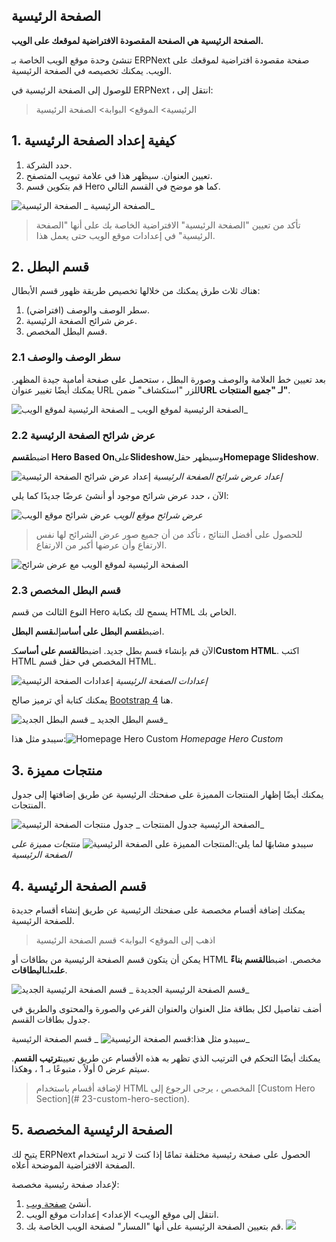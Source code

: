 ## الصفحة الرئيسية

**الصفحة الرئيسية هي الصفحة المقصودة الافتراضية لموقعك على الويب.**

تنشئ وحدة موقع الويب الخاصة بـ ERPNext صفحة مقصودة افتراضية لموقعك على الويب. يمكنك تخصيصه في الصفحة الرئيسية.

للوصول إلى الصفحة الرئيسية في ERPNext ، انتقل إلى:

> الرئيسية> الموقع> البوابة> الصفحة الرئيسية

## 1. كيفية إعداد الصفحة الرئيسية

1. حدد الشركة.
2. تعيين العنوان. سيظهر هذا في علامة تبويب المتصفح.
3. قم بتكوين قسم Hero كما هو موضح في القسم التالي.

![الصفحة الرئيسية](https://docs.erpnext.com/files/homepage.png) _ الصفحة الرئيسية_

> تأكد من تعيين "الصفحة الرئيسية" الافتراضية الخاصة بك على أنها "الصفحة الرئيسية" في إعدادات موقع الويب حتى يعمل هذا.

## 2. قسم البطل

هناك ثلاث طرق يمكنك من خلالها تخصيص طريقة ظهور قسم الأبطال:

1. سطر الوصف والوصف (افتراضي).
2. عرض شرائح الصفحة الرئيسية.
3. قسم البطل المخصص.

### 2.1 سطر الوصف والوصف

بعد تعيين خط العلامة والوصف وصورة البطل ، ستحصل على صفحة أمامية جيدة المظهر. يمكنك أيضًا تغيير عنوان URL للزر "استكشاف" ضمن**URL لـ "جميع المنتجات"**.

![الصفحة الرئيسية لموقع الويب](https://docs.erpnext.com/files/website-homepage.png) _ الصفحة الرئيسية لموقع الويب_

### 2.2 عرض شرائح الصفحة الرئيسية

اضبط**قسم Hero Based On**على**Slideshow**وسيظهر حقل**Homepage Slideshow**.

![إعداد عرض شرائح الصفحة الرئيسية](https://docs.erpnext.com/files/homepage-slideshow-setting.png) _إعداد عرض شرائح الصفحة الرئيسية_

الآن ، حدد عرض شرائح موجود أو أنشئ عرضًا جديدًا كما يلي:

![عرض شرائح موقع الويب](https://docs.erpnext.com/files/website-slideshow.png) _عرض شرائح موقع الويب_

> للحصول على أفضل النتائج ، تأكد من أن جميع صور عرض الشرائح لها نفس الارتفاع وأن عرضها أكبر من الارتفاع.

![الصفحة الرئيسية لموقع الويب مع عرض شرائح](https://docs.erpnext.com/files/website-homepage-slideshow.gif)

### 2.3 قسم البطل المخصص

النوع الثالث من قسم Hero يسمح لك بكتابة HTML الخاص بك.

اضبط**قسم البطل على أساس**إلى**قسم البطل**.

الآن قم بإنشاء قسم بطل جديد. اضبط**القسم على أساس**كـ**Custom HTML**. اكتب HTML المخصص في حقل قسم HTML.

![إعدادات الصفحة الرئيسية](https://docs.erpnext.com/files/homepage-hero-custom.png) _إعدادات الصفحة الرئيسية_

يمكنك كتابة أي ترميز صالح [Bootstrap 4](https://getbootstrap.com/) هنا.

![قسم البطل الجديد](https://docs.erpnext.com/files/hero-custom.png) _ قسم البطل الجديد_

سيبدو مثل هذا:![Homepage Hero Custom](https://docs.erpnext.com/files/website-homepage-custom.png) _Homepage Hero Custom_

## 3. منتجات مميزة

يمكنك أيضًا إظهار المنتجات المميزة على صفحتك الرئيسية عن طريق إضافتها إلى جدول المنتجات.

![جدول منتجات الصفحة الرئيسية](https://docs.erpnext.com/files/homepage-featured-products.png) _ الصفحة الرئيسية جدول المنتجات_

سيبدو مشابهًا لما يلي:![المنتجات المميزة على الصفحة الرئيسية](https://docs.erpnext.com/files/website-featured-products.png) _منتجات مميزة على الصفحة الرئيسية_

## 4. قسم الصفحة الرئيسية

يمكنك إضافة أقسام مخصصة على صفحتك الرئيسية عن طريق إنشاء أقسام جديدة للصفحة الرئيسية.

> اذهب إلى الموقع> البوابة> قسم الصفحة الرئيسية

يمكن أن يتكون قسم الصفحة الرئيسية من بطاقات أو HTML مخصص. اضبط**القسم بناءً على**على**البطاقات**.

![قسم الصفحة الرئيسية الجديد](https://docs.erpnext.com/files/new-homepage-section.png) _ قسم الصفحة الرئيسية الجديدة_

أضف تفاصيل لكل بطاقة مثل العنوان والعنوان الفرعي والصورة والمحتوى والطريق في جدول بطاقات القسم.

سيبدو مثل هذا:![قسم الصفحة الرئيسية](https://docs.erpnext.com/files/homepage-section.png) _ قسم الصفحة الرئيسية_

يمكنك أيضًا التحكم في الترتيب الذي تظهر به هذه الأقسام عن طريق تعيين**ترتيب القسم**. سيتم عرض 0 أولاً ، متبوعًا بـ 1 ، وهكذا.

> لإضافة أقسام باستخدام HTML المخصص ، يرجى الرجوع إلى [Custom Hero Section](# 23-custom-hero-section).

## 5. الصفحة الرئيسية المخصصة

يتيح لك ERPNext الحصول على صفحة رئيسية مختلفة تمامًا إذا كنت لا تريد استخدام الصفحة الافتراضية الموضحة أعلاه.

لإعداد صفحة رئيسية مخصصة:

1. أنشئ [صفحة ويب](https://docs.erpnext.com/docs/v13/user/manual/en/website/web-page).
2. انتقل إلى موقع الويب> الإعداد> إعدادات موقع الويب.
3. قم بتعيين الصفحة الرئيسية على أنها "المسار" لصفحة الويب الخاصة بك. ![](https://docs.erpnext.com/files/custom-homepage.png)